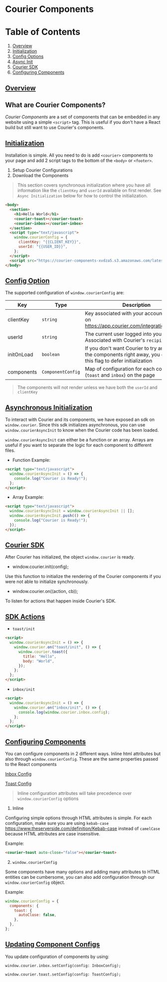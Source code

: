 # Courier Components

# Table of Contents

1. [Overview](#overview)
2. [Initialization](#initialization)
3. [Config Options](#config-options)
4. [Async Init](#async-init)
5. [Courier SDK](#courier-sdk)
6. [Configuring Components](#config)

## [Overview](#overview)

## What are Courier Components?

_Courier Components_ are a set of components that can be embedded in any website using a simple `<script>` tag. This is useful if you don't have a React build but still want to use Courier's components.

## [Initialization](#initialization)

Installation is simple. All you need to do is add `<courier>` components to your page and add 2 script tags to the bottom of the `<body>` or `<footer>`.

1. Setup Courier Configurations
2. Download the Components

> This section covers synchronous initialization where you have all information like the `clientKey` and `userId` available on first render. See `Async Initialization` below for how to control the initialization.

```html
<body>
  <section>
    <h1>Hello World</h1>
    <courier-toast></courier-toast>
    <courier-inbox></courier-inbox>
  </section>
  <script type="text/javascript">
    window.courierConfig = {
      clientKey: "{{CLIENT_KEY}}",
      userId: "{{USER_ID}}",
    };
  </script>
  <script src="https://courier-components-xvdza5.s3.amazonaws.com/latest.js"></script>
</body>
```

## [Config Option](#config-options)

The supported configuration of `window.courierConfig` are:

| Key        | Type              | Description                                                                                                           |
| ---------- | ----------------- | --------------------------------------------------------------------------------------------------------------------- |
| clientKey  | `string`          | Key associated with your account. Found on https://app.courier.com/integrations/courier                               |
| userId     | `string`          | The current user logged into your app. Associated with Courier's `recipientId`                                        |
| initOnLoad | `boolean`         | If you don't want Courier to try and render the components right away, you can pass this flag to defer initialization |
| components | `ComponentConfig` | Map of configuration for each component (`toast` and `inbox`) on the page                                             |

> The components will not render unless we have both the `userId` and `clientKey`

## [Asynchronous Initialization](#async-init)

To interact with Courier and its components, we have exposed an sdk on `window.courier`. Since this sdk initializes asynchronous, you can use `window.courierAsyncInit` to know when the Courier code has been loaded.

`window.courierAsyncInit` can either be a function or an array. Arrays are useful if you want to separate the logic for each component to different files.

- Function Example:

```html
<script type="text/javascript">
  window.courierAsyncInit = () => {
    console.log("Courier is Ready!");
  };
</script>
```

- Array Example:

```html
<script type="text/javascript">
  window.courierAsyncInit = window.courierAsyncInit || [];
  window.courierAsyncInit.push(() => {
    console.log("Courier is Ready!");
  });
</script>
```

## [Courier SDK](#courier-sdk)

After Courier has initialized, the object `window.courier` is ready.

- window.courier.init(config);

Use this function to initialize the rendering of the Courier components if you were not able to initialize synchronously.

- window.courier.on((action, cb));

To listen for actions that happen inside Courier's SDK.

## [SDK Actions](#sdk-actions)

- `toast/init`

```html
<script>
  window.courierAsyncInit = () => {
    window.courier.on("toast/init", () => {
      window.courier.toast({
        title: "Hello",
        body: "World",
      });
    };
  };
</script>
```

- `inbox/init`

```html
<script>
  window.courierAsyncInit = () => {
    window.courier.on("inbox/init", () => {
      console.log(window.courier.inbox.config);
    };
  };
</script>
```

## [Configuring Components](#config)

You can configure components in 2 different ways. Inline html attributes but also through `window.courierConfig`. These are the same properties passed to the React components

[Inbox Config](https://github.com/trycourier/courier-react/blob/main/packages/react-inbox/docs/0.props.md)

[Toast Config](https://github.com/trycourier/courier-react/blob/main/packages/react-toast/docs/3.props.md)

> Inline configuration attributes will take precedence over `window.courierConfig` options

1. Inline

Configuring simple options through HTML attributes is simple. For each configuration, make sure you are using `kebab-case` https://www.theserverside.com/definition/Kebab-case instead of `camelCase` because HTML attributes are case insensitive.

Example:

```html
<courier-toast auto-close="false"></courier-toast>
```

2. `window.courierConfig`

Some components have many options and adding many attributes to HTML entities can be cumbersome, you can also add configuration through our `window.courierConfig` object.

Example:

```javascript
window.courierConfig = {
  components: {
    toast: {
      autoClose: false,
    },
  },
};
```

## [Updating Component Configs](#updating-config)

You update configuration of components by using:

`window.courier.inbox.setConfig(config: InboxConfig);`

`window.courier.toast.setConfig(config: ToastConfig);`
